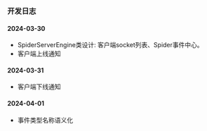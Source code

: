 ### 开发日志

#### 2024-03-30

- SpiderServerEngine类设计: 客户端socket列表、Spider事件中心。
- 客户端上线通知

#### 2024-03-31

- 客户端下线通知

#### 2024-04-01

- 事件类型名称语义化

